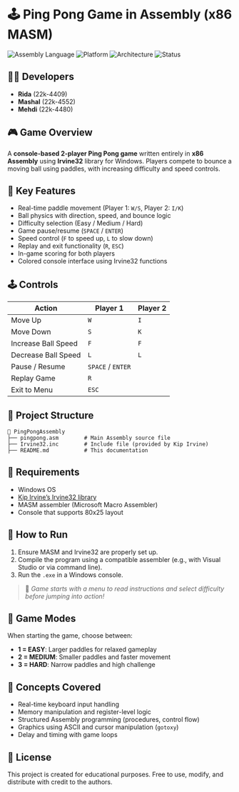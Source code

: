 # 🕹️ Ping Pong Game in Assembly (x86 MASM)

![Assembly Language](https://img.shields.io/badge/language-Assembly-blueviolet)
![Platform](https://img.shields.io/badge/platform-Windows-blue)
![Architecture](https://img.shields.io/badge/architecture-x86-lightgrey)
![Status](https://img.shields.io/badge/status-Completed-brightgreen)

## 👨‍💻 Developers

* **Rida** (22k-4409)
* **Mashal** (22k-4552)
* **Mehdi** (22k-4480)


## 🎮 Game Overview

A **console-based 2-player Ping Pong game** written entirely in **x86 Assembly** using **Irvine32** library for Windows. Players compete to bounce a moving ball using paddles, with increasing difficulty and speed controls.


## 🧠 Key Features

* Real-time paddle movement (Player 1: `W/S`, Player 2: `I/K`)
* Ball physics with direction, speed, and bounce logic
* Difficulty selection (Easy / Medium / Hard)
* Game pause/resume (`SPACE` / `ENTER`)
* Speed control (`F` to speed up, `L` to slow down)
* Replay and exit functionality (`R`, `ESC`)
* In-game scoring for both players
* Colored console interface using Irvine32 functions


## 🕹️ Controls

| Action              | Player 1          | Player 2 |
| ------------------- | ----------------- | -------- |
| Move Up             | `W`               | `I`      |
| Move Down           | `S`               | `K`      |
| Increase Ball Speed | `F`               | `F`      |
| Decrease Ball Speed | `L`               | `L`      |
| Pause / Resume      | `SPACE` / `ENTER` |          |
| Replay Game         | `R`               |          |
| Exit to Menu        | `ESC`             |          |


## 📂 Project Structure

```
📁 PingPongAssembly
├── pingpong.asm        # Main Assembly source file
├── Irvine32.inc        # Include file (provided by Kip Irvine)
├── README.md           # This documentation
```


## 🔧 Requirements

* Windows OS
* [Kip Irvine’s Irvine32 library](https://www.kipirvine.com/asm/examples/index.htm)
* MASM assembler (Microsoft Macro Assembler)
* Console that supports 80x25 layout


## 🔄 How to Run

1. Ensure MASM and Irvine32 are properly set up.
2. Compile the program using a compatible assembler (e.g., with Visual Studio or via command line).
3. Run the `.exe` in a Windows console.

> 🧩 *Game starts with a menu to read instructions and select difficulty before jumping into action!*


## 🎯 Game Modes

When starting the game, choose between:

* **1 = EASY**: Larger paddles for relaxed gameplay
* **2 = MEDIUM**: Smaller paddles and faster movement
* **3 = HARD**: Narrow paddles and high challenge


## 📘 Concepts Covered

* Real-time keyboard input handling
* Memory manipulation and register-level logic
* Structured Assembly programming (procedures, control flow)
* Graphics using ASCII and cursor manipulation (`gotoxy`)
* Delay and timing with game loops


## 📑 License

This project is created for educational purposes. Free to use, modify, and distribute with credit to the authors.

